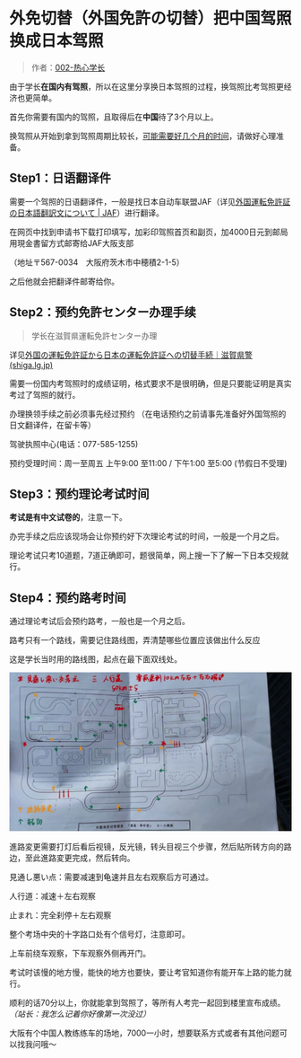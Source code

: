 # 外免切替（外国免許の切替）把中国驾照换成日本驾照

> 作者：[002-热心学长](https://luopzh.github.io/University-R/pages/makefriends#002-%E7%83%AD%E5%BF%83%E5%AD%A6%E9%95%BF)

由于学长**在国内有驾照**，所以在这里分享换日本驾照的过程，换驾照比考驾照更经济也更简单。

首先你需要有国内的驾照，且取得后在**中国**待了3个月以上。

换驾照从开始到拿到驾照周期比较长，<u>可能需要好几个月的时间</u>，请做好心理准备。

## Step1：日语翻译件

需要一个驾照的日语翻译件，一般是找日本自动车联盟JAF（详见[外国運転免許証の日本語翻訳文について | JAF](https://jaf.or.jp/common/visitor-procedures/switch-to-japanese-license)）进行翻译。

在网页中找到申请书下载打印填写，加彩印驾照首页和副页，加4000日元到邮局用現金書留方式邮寄给JAF大阪支部

（地址〒567-0034　大阪府茨木市中穂積2-1-5）

之后他就会把翻译件邮寄给你。

## Step2：预约免許センター办理手续

> 学长在滋賀県運転免許センター办理

详见[外国の運転免許証から日本の運転免許証への切替手続｜滋賀県警 (shiga.lg.jp)](https://www.pref.shiga.lg.jp/police/menkyo/kokugai/301012.html#中国語)

需要一份国内考驾照时的成绩证明，格式要求不是很明确，但是只要能证明是真实考过了驾照的就行。

办理换领手续之前必须事先经过预约 （在电话预约之前请事先准备好外国驾照的日文翻译件，在留卡等）

驾驶执照中心(电话：077-585-1255)

预约受理时间：周一至周五 上午9:00 至11:00 / 下午1:00 至5:00 (节假日不受理)

## Step3：预约理论考试时间

**考试是有中文试卷的**，注意一下。

办完手续之后应该现场会让你预约好下次理论考试的时间，一般是一个月之后。

理论考试只考10道题，7道正确即可，题很简单，网上搜一下了解一下日本交规就行。

## Step4：预约路考时间

通过理论考试后会预约路考，一般也是一个月之后。

路考只有一个路线，需要记住路线图，弄清楚哪些位置应该做出什么反应

这是学长当时用的路线图，起点在最下面双线处。

![image-20220923233215579](pictures/image-20220923233215579.png)

進路変更需要打灯后看后视镜，反光镜，转头目视三个步骤，然后贴所转方向的路边，至此進路変更完成，然后转向。

見通し悪い点：需要减速到龟速并且左右观察后方可通过。

人行道：减速＋左右观察

止まれ：完全刹停＋左右观察

整个考场中央的十字路口处有个信号灯，注意即可。

上车前绕车观察，下车观察外侧再开门。

考试时该慢的地方慢，能快的地方也要快，要让考官知道你有能开车上路的能力就行。

顺利的话70分以上，你就能拿到驾照了，等所有人考完一起回到楼里宣布成绩。*（站长：我怎么记着你好像第一次没过）*

大阪有个中国人教练练车的场地，7000一小时，想要联系方式或者有其他问题可以找我问哦～